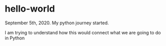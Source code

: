# hello-world
September 5th, 2020. My python journey started.

I am trying to understand how this would connect what we are going to do in Python
